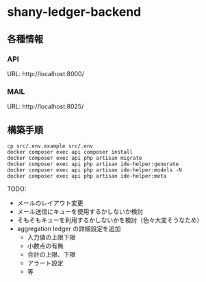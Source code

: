 # shany-ledger-backend

## 各種情報
### API
URL: http://localhost:8000/

### MAIL
URL: http://localhost:8025/

## 構築手順
```shell
cp src/.env.example src/.env
docker composer exec api composer install
docker composer exec api php artisan migrate
docker composer exec api php artisan ide-helper:generate
docker composer exec api php artisan ide-helper:models -N
docker composer exec api php artisan ide-helper:meta
```

TODO:
- メールのレイアウト変更
- メール送信にキューを使用するかしないか検討
- そもそもキューを利用するかしないかを検討（色々大変そうなため）
- aggregation ledger の詳細設定を追加
  - 入力値の上限下限
  - 小数点の有無
  - 合計の上限、下限
  - アラート設定
  - 等
